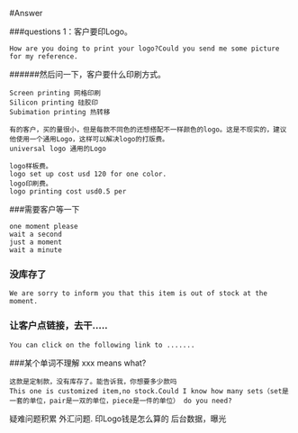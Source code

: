 #Answer

###questions 1：客户要印Logo。
	
	How are you doing to print your logo?Could you send me some picture for my reference.

######然后问一下，客户要什么印刷方式。

	Screen printing 网格印刷
	Silicon printing 硅胶印
	Subimation printing 热转移

	有的客户，买的量很小，但是每款不同色的还想搭配不一样颜色的logo。这是不现实的，建议他使用一个通用Logo，这样可以解决logo的打版费。
	universal logo 通用的Logo

	logo样板费。
	logo set up cost usd 120 for one color.
    logo印刷费。
	logo printing cost usd0.5 per


###需要客户等一下

	one moment please
	wait a second
	just a moment
	wait a minute


### 没库存了
	We are sorry to inform you that this item is out of stock at the moment. 

### 让客户点链接，去干.....
	You can click on the following link to .......

###某个单词不理解
    xxx means what?

	这款是定制款，没有库存了。能告诉我，你想要多少款吗
	This one is customized item,no stock.Could I know how many sets（set是一套的单位，pair是一双的单位，piece是一件的单位） do you need?







疑难问题积累
外汇问题.
印Logo钱是怎么算的
后台数据，曝光
